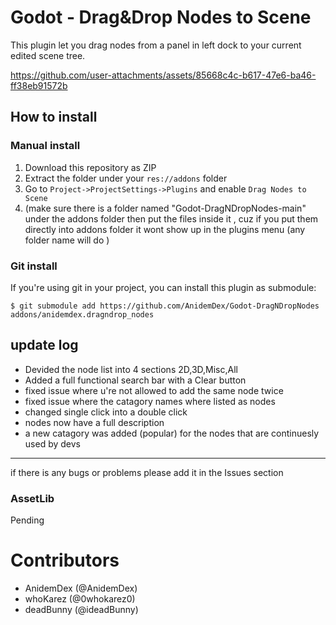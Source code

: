 # Godot - Drag&Drop Nodes to Scene

This plugin let you drag nodes from a panel in left dock to your current edited scene tree.



https://github.com/user-attachments/assets/85668c4c-b617-47e6-ba46-ff38eb91572b



## How to install

### Manual install
1. Download this repository as ZIP
2. Extract the folder under your `res://addons` folder
3. Go to `Project->ProjectSettings->Plugins` and enable `Drag Nodes to Scene`
4. (make sure there is a folder named "Godot-DragNDropNodes-main" under the addons folder then put the files inside it ,
cuz if you put them directly into addons folder it wont show up in the plugins menu (any folder name will do ) 

### Git install
If you're using git in your project, you can install this plugin as submodule:
```shell
$ git submodule add https://github.com/AnidemDex/Godot-DragNDropNodes  addons/anidemdex.dragndrop_nodes
```

update log 
---------------------------
- Devided the node list into 4 sections 2D,3D,Misc,All 
- Added a full functional search bar with a Clear button 
- fixed issue where u're not allowed to add the same node twice 
- fixed issue where the catagory names where listed as nodes 
- changed single click into a double click 
- nodes now have a full description 
- a new catagory was added (popular) for the nodes that are continuesly used by devs 
----------------------------

if there is any bugs or problems please add it in the Issues section 

### AssetLib
Pending

# Contributors
- AnidemDex (@AnidemDex)
- whoKarez (@0whokarez0)
- deadBunny (@ideadBunny)

